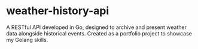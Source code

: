 # weather-history-api
A RESTful API developed in Go, designed to archive and present weather data alongside historical events. Created as a portfolio project to showcase my Golang skills.

